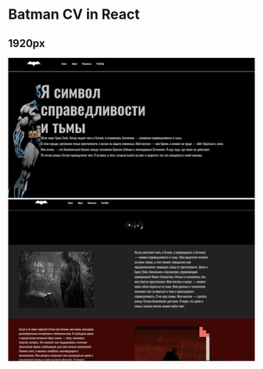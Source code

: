 # Batman CV in React

## 1920px

<img src="./src//images/batMD.png" style="width:920px;"/>
<img src="./src//images/batMD2.png" style="width:920px;"/>

